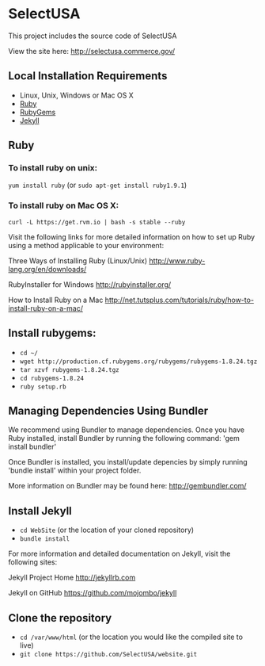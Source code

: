 # SelectUSA

This project includes the source code of SelectUSA

View the site here: http://selectusa.commerce.gov/

## Local Installation Requirements

- Linux, Unix, Windows or Mac OS X
- [Ruby](http://www.ruby-lang.org/en/downloads/)
- [RubyGems](http://rubygems.org/pages/download)
- [Jekyll](http://jekyllrb.com)


## Ruby

### To install ruby on unix:

`yum install ruby` (or `sudo apt-get install ruby1.9.1`)


### To install ruby on Mac OS X:

`curl -L https://get.rvm.io | bash -s stable --ruby`

Visit the following links for more detailed information on how to set up Ruby using a method applicable to your environment:

Three Ways of Installing Ruby (Linux/Unix)
http://www.ruby-lang.org/en/downloads/
 
RubyInstaller for Windows
http://rubyinstaller.org/

How to Install Ruby on a Mac
http://net.tutsplus.com/tutorials/ruby/how-to-install-ruby-on-a-mac/


## Install rubygems: 

- `cd ~/`
- `wget http://production.cf.rubygems.org/rubygems/rubygems-1.8.24.tgz`
- `tar xzvf rubygems-1.8.24.tgz`
- `cd rubygems-1.8.24`
- `ruby setup.rb`


## Managing Dependencies Using Bundler

We recommend using Bundler to manage dependencies. Once you have Ruby installed, install Bundler by running the following command: 'gem install bundler'

Once Bundler is installed, you install/update depencies by simply running 'bundle install' within your project folder.

More information on Bundler may be found here: http://gembundler.com/


## Install Jekyll

- `cd WebSite` (or the location of your cloned repository)
- `bundle install`

For more information and detailed documentation on Jekyll, visit the following sites:

Jekyll Project Home
http://jekyllrb.com

Jekyll on GitHub
https://github.com/mojombo/jekyll


## Clone the repository

- `cd /var/www/html` (or the location you would like the compiled site to live)
- `git clone https://github.com/SelectUSA/website.git`
